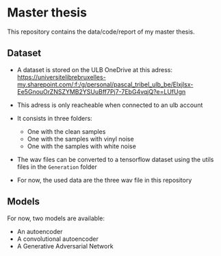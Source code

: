 # Master thesis
This repository contains the data/code/report of my master thesis.

## Dataset
- A dataset is stored on the ULB OneDrive at this adress: https://universitelibrebruxelles-my.sharepoint.com/:f:/g/personal/pascal_tribel_ulb_be/Elxjlsx-Ee5GnouOrZNSZYMB2YSUuBff7Pj7-7EbG4vqjQ?e=LUfUgn
- This adress is only reacheable when connected to an ulb account
- It consists in three folders:
  - One with the clean samples
  - One with the samples with vinyl noise
  - One with the samples with white noise
- The wav files can be converted to a tensorflow dataset using the utils files in the `Generation` folder

- For now, the used data are the three wav file in this repository

## Models
For now, two models are available:
- An autoencoder
- A convolutional autoencoder
- A Generative Adversarial Network
